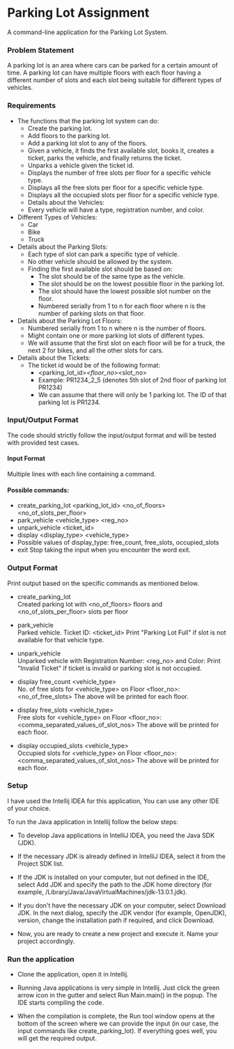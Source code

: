 # Parking Lot Assignment

A command-line application for the Parking Lot System.

### Problem Statement

A parking lot is an area where cars can be parked for a certain amount of time. A parking lot can have multiple floors with each floor having a different number of slots and each slot being suitable for different types of vehicles. 

### Requirements

- The functions that the parking lot system can do:
  - Create the parking lot.
  - Add floors to the parking lot.
  - Add a parking lot slot to any of the floors.
  - Given a vehicle, it finds the first available slot, books it, creates a ticket, parks the vehicle, and finally returns the ticket.
  - Unparks a vehicle given the ticket id.
  - Displays the number of free slots per floor for a specific vehicle type.
  - Displays all the free slots per floor for a specific vehicle type.
  - Displays all the occupied slots per floor for a specific vehicle type.
  - Details about the Vehicles:
  - Every vehicle will have a type, registration number, and color.
- Different Types of Vehicles:
  - Car
  - Bike
  - Truck
- Details about the Parking Slots:
  - Each type of slot can park a specific type of vehicle.
  - No other vehicle should be allowed by the system.
  - Finding the first available slot should be based on:
    - The slot should be of the same type as the vehicle.
    - The slot should be on the lowest possible floor in the parking lot.
    - The slot should have the lowest possible slot number on the floor.
    - Numbered serially from 1 to n for each floor where n is the number of parking slots on that floor.
- Details about the Parking Lot Floors:
  - Numbered serially from 1 to n where n is the number of floors.
  - Might contain one or more parking lot slots of different types.
  - We will assume that the first slot on each floor will be for a truck, the next 2 for bikes, and all the other slots for cars.
- Details about the Tickets:
  - The ticket id would be of the following format:
    - <parking_lot_id>_<floor_no>_<slot_no>
    - Example: PR1234_2_5 (denotes 5th slot of 2nd floor of parking lot PR1234)
    - We can assume that there will only be 1 parking lot. The ID of that parking lot is PR1234.
    
### Input/Output Format
The code should strictly follow the input/output format and will be tested with provided test cases.

#### Input Format
Multiple lines with each line containing a command.

#### Possible commands:

- create_parking_lot <parking_lot_id> <no_of_floors> <no_of_slots_per_floor>
- park_vehicle <vehicle_type> <reg_no> <color>
- unpark_vehicle <ticket_id>
- display <display_type> <vehicle_type>
- Possible values of display_type: free_count, free_slots, occupied_slots
- exit
Stop taking the input when you encounter the word exit.

### Output Format
Print output based on the specific commands as mentioned below.

- create_parking_lot <br/>
  Created parking lot with <no_of_floors> floors and <no_of_slots_per_floor> slots per floor

- park_vehicle <br/>
  Parked vehicle. Ticket ID: <ticket_id>
  Print "Parking Lot Full" if slot is not available for that vehicle type.

- unpark_vehicle <br/>
  Unparked vehicle with Registration Number: <reg_no> and Color: <color>
  Print "Invalid Ticket" if ticket is invalid or parking slot is not occupied.

- display free_count <vehicle_type> <br/>
  No. of free slots for <vehicle_type> on Floor <floor_no>: <no_of_free_slots>
  The above will be printed for each floor.

- display free_slots <vehicle_type> <br/>
  Free slots for <vehicle_type> on Floor <floor_no>: <comma_separated_values_of_slot_nos>
  The above will be printed for each floor.

- display occupied_slots <vehicle_type> <br/>
  Occupied slots for <vehicle_type> on Floor <floor_no>: <comma_separated_values_of_slot_nos>
  The above will be printed for each floor.

### Setup

I have used the Intellij IDEA for this application, You can use any other IDE of your choice.

To run the Java application in Intellij follow the below steps:

- To develop Java applications in IntelliJ IDEA, you need the Java SDK (JDK).

- If the necessary JDK is already defined in IntelliJ IDEA, select it from the Project SDK list.

- If the JDK is installed on your computer, but not defined in the IDE, select Add JDK and specify the path to the JDK home directory (for example, /Library/Java/JavaVirtualMachines/jdk-13.0.1.jdk).

- If you don't have the necessary JDK on your computer, select Download JDK. In the next dialog, specify the JDK vendor (for example, OpenJDK), version, change the installation path if required, and click Download.

- Now, you are ready to create a new project and execute it. Name your project accordingly. 

### Run the application

- Clone the application, open it in Intellij. 

- Running Java applications is very simple in Intellij. Just click the green arrow icon in the gutter and select Run Main.main() in the popup. The IDE starts compiling the code.

- When the compilation is complete, the Run tool window opens at the bottom of the screen where we can provide the input (in our case, the input commands like create_parking_lot). If everything goes well, you will get the required output.

